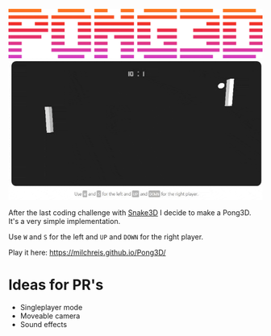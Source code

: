 <p align="center">
  <img src="https://github.com/Milchreis/Pong3D/raw/master/logo.png" />
  <br />
  <img src="https://github.com/Milchreis/Pong3D/raw/master/screencast.gif" />
</p>

After the last coding challenge with [Snake3D](https://milchreis.github.io/Snake3D/) I decide to make a Pong3D. 
It's a very simple implementation.

Use `W` and `S` for the left and `UP` and `DOWN` for the right player.

Play it here: https://milchreis.github.io/Pong3D/

# Ideas for PR's
* Singleplayer mode
* Moveable camera
* Sound effects
